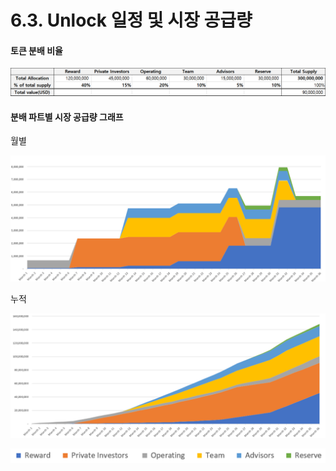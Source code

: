 # 6.3. Unlock 일정 및 시장 공급량

#### 토큰 분배 비율

![](<../.gitbook/assets/image (21).png>)

#### 분배 파트별 시장 공급량 그래프

월별

![](<../.gitbook/assets/image (30) (1) (1).png>)

누적

![](<../.gitbook/assets/image (29).png>)

![](<../.gitbook/assets/image (9).png>)
